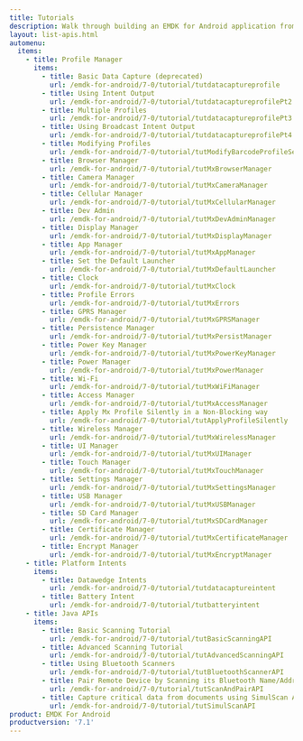 ```yaml
---
title: Tutorials
description: Walk through building an EMDK for Android application from the ground up with one of the following tutorials. Each tutorial includes step by step instructions and associate code.
layout: list-apis.html
automenu:
  items:
    - title: Profile Manager
      items:
        - title: Basic Data Capture (deprecated)
          url: /emdk-for-android/7-0/tutorial/tutdatacaptureprofile
        - title: Using Intent Output
          url: /emdk-for-android/7-0/tutorial/tutdatacaptureprofilePt2
        - title: Multiple Profiles
          url: /emdk-for-android/7-0/tutorial/tutdatacaptureprofilePt3
        - title: Using Broadcast Intent Output
          url: /emdk-for-android/7-0/tutorial/tutdatacaptureprofilePt4
        - title: Modifying Profiles
          url: /emdk-for-android/7-0/tutorial/tutModifyBarcodeProfileSettings
        - title: Browser Manager
          url: /emdk-for-android/7-0/tutorial/tutMxBrowserManager
        - title: Camera Manager
          url: /emdk-for-android/7-0/tutorial/tutMxCameraManager
        - title: Cellular Manager
          url: /emdk-for-android/7-0/tutorial/tutMxCellularManager
        - title: Dev Admin
          url: /emdk-for-android/7-0/tutorial/tutMxDevAdminManager
        - title: Display Manager
          url: /emdk-for-android/7-0/tutorial/tutMxDisplayManager
        - title: App Manager
          url: /emdk-for-android/7-0/tutorial/tutMxAppManager
        - title: Set the Default Launcher
          url: /emdk-for-android/7-0/tutorial/tutMxDefaultLauncher
        - title: Clock
          url: /emdk-for-android/7-0/tutorial/tutMxClock
        - title: Profile Errors
          url: /emdk-for-android/7-0/tutorial/tutMxErrors
        - title: GPRS Manager
          url: /emdk-for-android/7-0/tutorial/tutMxGPRSManager
        - title: Persistence Manager
          url: /emdk-for-android/7-0/tutorial/tutMxPersistManager
        - title: Power Key Manager
          url: /emdk-for-android/7-0/tutorial/tutMxPowerKeyManager
        - title: Power Manager
          url: /emdk-for-android/7-0/tutorial/tutMxPowerManager
        - title: Wi-Fi
          url: /emdk-for-android/7-0/tutorial/tutMxWiFiManager
        - title: Access Manager
          url: /emdk-for-android/7-0/tutorial/tutMxAccessManager
        - title: Apply Mx Profile Silently in a Non-Blocking way
          url: /emdk-for-android/7-0/tutorial/tutApplyProfileSilently
        - title: Wireless Manager
          url: /emdk-for-android/7-0/tutorial/tutMxWirelessManager
        - title: UI Manager
          url: /emdk-for-android/7-0/tutorial/tutMxUIManager
        - title: Touch Manager
          url: /emdk-for-android/7-0/tutorial/tutMxTouchManager
        - title: Settings Manager
          url: /emdk-for-android/7-0/tutorial/tutMxSettingsManager
        - title: USB Manager
          url: /emdk-for-android/7-0/tutorial/tutMxUSBManager
        - title: SD Card Manager
          url: /emdk-for-android/7-0/tutorial/tutMxSDCardManager
        - title: Certificate Manager
          url: /emdk-for-android/7-0/tutorial/tutMxCertificateManager
        - title: Encrypt Manager
          url: /emdk-for-android/7-0/tutorial/tutMxEncryptManager
    - title: Platform Intents
      items:
        - title: Datawedge Intents
          url: /emdk-for-android/7-0/tutorial/tutdatacaptureintent
        - title: Battery Intent
          url: /emdk-for-android/7-0/tutorial/tutbatteryintent
    - title: Java APIs
      items:
        - title: Basic Scanning Tutorial
          url: /emdk-for-android/7-0/tutorial/tutBasicScanningAPI
        - title: Advanced Scanning Tutorial
          url: /emdk-for-android/7-0/tutorial/tutAdvancedScanningAPI
        - title: Using Bluetooth Scanners
          url: /emdk-for-android/7-0/tutorial/tutBluetoothScannerAPI
        - title: Pair Remote Device by Scanning its Bluetooth Name/Address
          url: /emdk-for-android/7-0/tutorial/tutScanAndPairAPI
        - title: Capture critical data from documents using SimulScan API
          url: /emdk-for-android/7-0/tutorial/tutSimulScanAPI
product: EMDK For Android
productversion: '7.1'
---
```



















